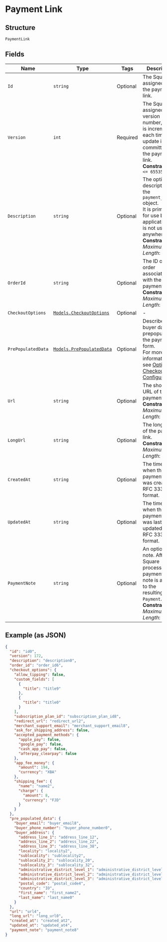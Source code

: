 
# Payment Link

## Structure

`PaymentLink`

## Fields

| Name | Type | Tags | Description |
|  --- | --- | --- | --- |
| `Id` | `string` | Optional | The Square-assigned ID of the payment link. |
| `Version` | `int` | Required | The Square-assigned version number, which is incremented each time an update is committed to the payment link.<br>**Constraints**: `<= 65535` |
| `Description` | `string` | Optional | The optional description of the `payment_link` object.<br>It is primarily for use by your application and is not used anywhere.<br>**Constraints**: *Maximum Length*: `4096` |
| `OrderId` | `string` | Optional | The ID of the order associated with the payment link.<br>**Constraints**: *Maximum Length*: `192` |
| `CheckoutOptions` | [`Models.CheckoutOptions`](../../doc/models/checkout-options.md) | Optional | - |
| `PrePopulatedData` | [`Models.PrePopulatedData`](../../doc/models/pre-populated-data.md) | Optional | Describes buyer data to prepopulate in the payment form.<br>For more information,<br>see [Optional Checkout Configurations](https://developer.squareup.com/docs/checkout-api/optional-checkout-configurations). |
| `Url` | `string` | Optional | The shortened URL of the payment link.<br>**Constraints**: *Maximum Length*: `255` |
| `LongUrl` | `string` | Optional | The long URL of the payment link.<br>**Constraints**: *Maximum Length*: `255` |
| `CreatedAt` | `string` | Optional | The timestamp when the payment link was created, in RFC 3339 format. |
| `UpdatedAt` | `string` | Optional | The timestamp when the payment link was last updated, in RFC 3339 format. |
| `PaymentNote` | `string` | Optional | An optional note. After Square processes the payment, this note is added to the<br>resulting `Payment`.<br>**Constraints**: *Maximum Length*: `500` |

## Example (as JSON)

```json
{
  "id": "id0",
  "version": 172,
  "description": "description0",
  "order_id": "order_id6",
  "checkout_options": {
    "allow_tipping": false,
    "custom_fields": [
      {
        "title": "title9"
      },
      {
        "title": "title0"
      }
    ],
    "subscription_plan_id": "subscription_plan_id8",
    "redirect_url": "redirect_url2",
    "merchant_support_email": "merchant_support_email8",
    "ask_for_shipping_address": false,
    "accepted_payment_methods": {
      "apple_pay": false,
      "google_pay": false,
      "cash_app_pay": false,
      "afterpay_clearpay": false
    },
    "app_fee_money": {
      "amount": 194,
      "currency": "XBA"
    },
    "shipping_fee": {
      "name": "name2",
      "charge": {
        "amount": 8,
        "currency": "FJD"
      }
    }
  },
  "pre_populated_data": {
    "buyer_email": "buyer_email8",
    "buyer_phone_number": "buyer_phone_number0",
    "buyer_address": {
      "address_line_1": "address_line_12",
      "address_line_2": "address_line_22",
      "address_line_3": "address_line_38",
      "locality": "locality2",
      "sublocality": "sublocality2",
      "sublocality_2": "sublocality_20",
      "sublocality_3": "sublocality_32",
      "administrative_district_level_1": "administrative_district_level_16",
      "administrative_district_level_2": "administrative_district_level_28",
      "administrative_district_level_3": "administrative_district_level_30",
      "postal_code": "postal_code4",
      "country": "IO",
      "first_name": "first_name2",
      "last_name": "last_name0"
    }
  },
  "url": "url4",
  "long_url": "long_url0",
  "created_at": "created_at2",
  "updated_at": "updated_at4",
  "payment_note": "payment_note8"
}
```

